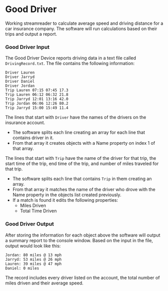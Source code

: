 # Good Driver
Working streamreader to calculate average speed and driving distance for a car insurance company. The software will run calculations based on their trips and output a report.

### Good Driver Input
The Good Driver Device reports driving data in a text file called `DrivingRecord.txt`. The file contains the following information:
```
Driver Lauren
Driver Jarryd
Driver Daniel
Driver Jordan
Trip Lauren 07:15 07:45 17.3
Trip Lauren 06:12 06:32 21.8
Trip Jarryd 12:01 13:16 42.0
Trip Jordan 06:06 12:26 80.2
Trip Jarryd 15:00 15:49 11.4
```
The lines that start with `Driver` have the names of the drivers on the insurance account.  
- The software splits each line creating an array for each line that contains driver in it.
- From that array it creates objects with a Name property on index 1 of that array.

The lines that start with `Trip` have the name of the driver for that trip, the start time of the trip, end time of the trip, and number of miles traveled for that trip.  
- The software splits each line that contains `Trip` in them creating an array.
- From that array it matches the name of the driver who drove with the Name property in the objects list created previously.
- If a match is found it edits the following properties:
  - Miles Driven
  - Total Time Driven

### Good Driver Output
After storing the information for each object above the software will output a summary report to the console window. Based on the input in the file, output would look like this:
```
Jordan: 80 miles @ 13 mph
Jarryd: 53 miles @ 26 mph
Lauren: 39 miles @ 47 mph
Daniel: 0 miles
```
The record includes every driver listed on the account, the total number of miles driven and their average speed.
